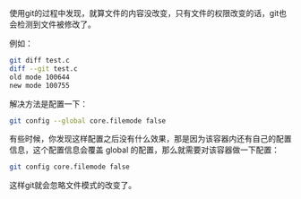 使用git的过程中发现，就算文件的内容没改变，只有文件的权限改变的话，git也会检测到文件被修改了。

例如：

```bash
git diff test.c
diff --git test.c
old mode 100644
new mode 100755
```

解决方法是配置一下：

```bash
git config --global core.filemode false
```

有些时候，你发现这样配置之后没有什么效果，那是因为该容器内还有自己的配置信息，这个配置信息会覆盖 global 的配置，那么就需要对该容器做一下配置：

```bash
git config core.filemode false
```

这样git就会忽略文件模式的改变了。